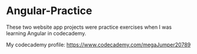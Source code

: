 # Angular-Practice

These two website app projects were practice exercises when I was learning Angular in codecademy.

My codecademy profile: https://www.codecademy.com/megaJumper20789
